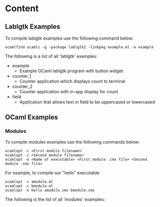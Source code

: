 # Content
## Lablgtk Examples
To compile lablgtk examples use the following command below:

`ocamlfind ocamlc -g -package lablgtk2 -linkpkg example.ml -o example`

The following is a list of all 'lablgtk' examples:
* example
  * Example OCaml lablgtk program with button widget
* counter_1
  * Counter application which displays count to terminal
* counter_2
  * Counter application with in-app display for count
* field
  * Application that allows text in field to be uppercased or lowercased
  
## OCaml Examples
### Modules
To compile modules examples use the following commands below:

```
ocamlopt -c <First module filename>`
ocamlopt -c <Second module filename>`
ocamlopt -o <Name of executable> <First module .cmx file> <Second module .cmx file>
```

For example, to compile our "hello" executable:

```
ocamlopt -c amodule.ml
ocamlopt -c bmodule.ml
ocamlopt -o hello amodule.cmx bmodule.cmx
```

The following is the list of all 'modules' examples:
